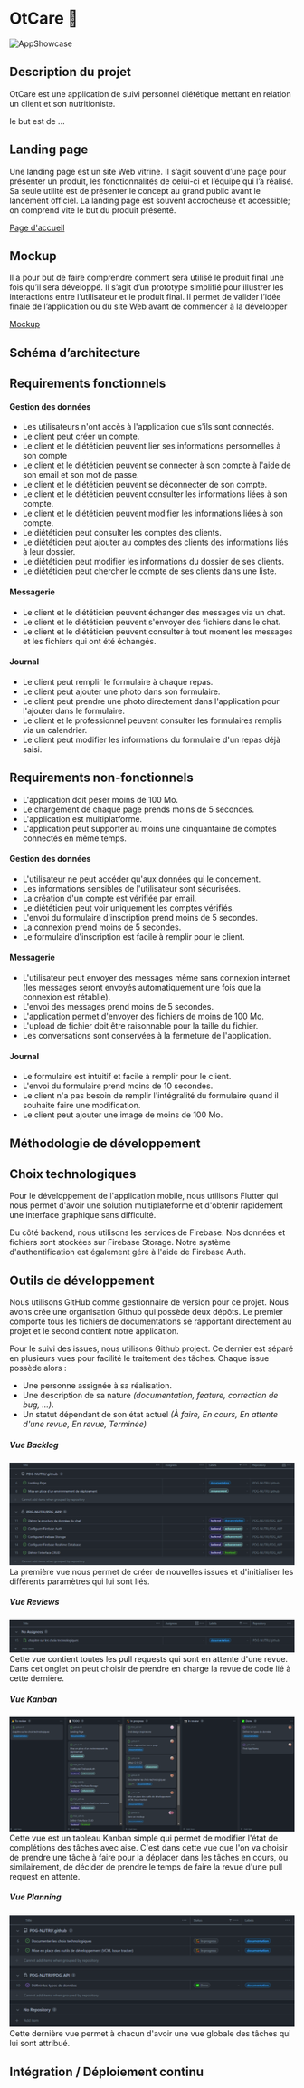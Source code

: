 # OtCare 🥕
![AppShowcase](https://user-images.githubusercontent.com/43602144/186602869-d86c7472-8f58-4fb7-aef1-87b7a6f32da9.jpg)

## Description du projet

OtCare est une application de suivi personnel diététique mettant en relation un client et son nutritioniste.

le but est de ...

## Landing page

Une landing page est un site Web vitrine. Il s’agit souvent d’une page pour présenter un produit, les fonctionnalités de celui-ci et l’équipe qui l’a réalisé. Sa seule utilité est de présenter le concept au grand public avant le lancement officiel. La landing page est souvent accrocheuse et accessible; on comprend vite le but du produit présenté.

[Page d'accueil](https://github.com/PDG-NUTRI)

## Mockup

Il a pour but de faire comprendre comment sera utilisé le produit final une fois qu’il sera développé. Il s’agit d’un prototype simplifié pour illustrer les interactions entre l’utilisateur et le produit final. Il permet de valider l’idée finale de l’application ou du site Web avant de commencer à la développer

[Mockup](https://www.figma.com/file/0gbE9gDHY1h7Hnc1fviPDz/PDG-Nutri?node-id=0%3A1)

## Schéma d’architecture

## Requirements fonctionnels
#### Gestion des données
* Les utilisateurs n'ont accès à l'application que s'ils sont connectés.
* Le client peut créer un compte.
* Le client et le diététicien peuvent lier ses informations personnelles à son compte
* Le client et le diététicien peuvent se connecter à son compte à l'aide de son email et son mot de passe.
* Le client et le diététicien peuvent se déconnecter de son compte.
* Le client et le diététicien peuvent consulter les informations liées à son compte.
* Le client et le diététicien peuvent modifier les informations liées à son compte.
* Le diététicien peut consulter les comptes des clients.
* Le diététicien peut ajouter au comptes des clients des informations liés à leur dossier.
* Le diététicien peut modifier les informations du dossier de ses clients.
* Le diététicien peut chercher le compte de ses clients dans une liste.
#### Messagerie
* Le client et le diététicien peuvent échanger des messages via un chat.
* Le client et le diététicien peuvent s'envoyer des fichiers dans le chat.
* Le client et le diététicien peuvent consulter à tout moment les messages et les fichiers qui ont été échangés.
#### Journal
* Le client peut remplir le formulaire à chaque repas.
* Le client peut ajouter une photo dans son formulaire.
* Le client peut prendre une photo directement dans l'application pour l'ajouter dans le formulaire.
* Le client et le professionnel peuvent consulter les formulaires remplis via un calendrier.
* Le client peut modifier les informations du formulaire d'un repas déjà saisi.
## Requirements non-fonctionnels
* L'application doit peser moins de 100 Mo.
* Le chargement de chaque page prends moins de 5 secondes.
* L'application est multiplatforme.
* L'application peut supporter au moins une cinquantaine de comptes connectés en même temps.
#### Gestion des données
* L'utilisateur ne peut accéder qu'aux données qui le concernent.
* Les informations sensibles de l'utilisateur sont sécurisées.
* La création d'un compte est vérifiée par email.
* Le diététicien peut voir uniquement les comptes vérifiés.
* L'envoi du formulaire d'inscription prend moins de 5 secondes.
* La connexion prend moins de 5 secondes.
* Le formulaire d'inscription est facile à remplir pour le client.
#### Messagerie
* L'utilisateur peut envoyer des messages même sans connexion internet (les messages seront envoyés automatiquement une fois que la connexion est rétablie).
* L'envoi des messages prend moins de 5 secondes.
* L'application permet d'envoyer des fichiers de moins de 100 Mo.
* L'upload de fichier doit être raisonnable pour la taille du fichier.
* Les conversations sont conservées à la fermeture de l'application.
#### Journal
* Le formulaire est intuitif et facile à remplir pour le client.
* L'envoi du formulaire prend moins de 10 secondes.
* Le client n'a pas besoin de remplir l'intégralité du formulaire quand il souhaite faire une modification.
* Le client peut ajouter une image de moins de 100 Mo.
## Méthodologie de développement

## Choix technologiques
Pour le développement de l'application mobile, nous utilisons Flutter qui nous permet d'avoir une solution multiplateforme et d'obtenir rapidement une interface graphique sans difficulté.

Du côté backend, nous utilisons les services de Firebase. Nos données et fichiers sont stockées sur Firebase Storage. Notre système d'authentification est également géré à l'aide de Firebase Auth.
## Outils de développement
Nous utilisons GitHub comme gestionnaire de version pour ce projet. Nous avons crée une organisation Github qui possède deux dépôts. Le premier comporte tous les fichiers de documentations se rapportant directement au projet et le second contient notre application.

Pour le suivi des issues, nous utilisons Github project. Ce dernier est séparé en plusieurs vues pour facilité le traitement des tâches. Chaque issue possède alors : 
* Une personne assignée à sa réalisation.
* Une description de sa nature *(documentation, feature, correction de bug, ...)*.
* Un statut dépendant de son état actuel *(À faire, En cours, En attente d'une revue, En revue, Terminée)*
##### Vue Backlog
![backlog](./img/backlog.png)
La première vue nous permet de créer de nouvelles issues et d'initialiser les différents paramètres qui lui sont liés.
##### Vue Reviews
![reviews](./img/reviews.png)
Cette vue contient toutes les pull requests qui sont en attente d'une revue. Dans cet onglet on peut choisir de prendre en charge la revue de code lié à cette dernière.
##### Vue Kanban
![kanban](./img/kanban.png)
Cette vue est un tableau Kanban simple qui permet de modifier l'état de complétions des tâches avec aise. C'est dans cette vue que l'on va choisir de prendre une tâche à faire pour la déplacer dans les tâches en cours, ou similairement, de décider de prendre le temps de faire la revue d'une pull request en attente.
##### Vue Planning
![planning](./img/planning.png)
Cette dernière vue permet à chacun d'avoir une vue globale des tâches qui lui sont attribué.
## Intégration / Déploiement continu
